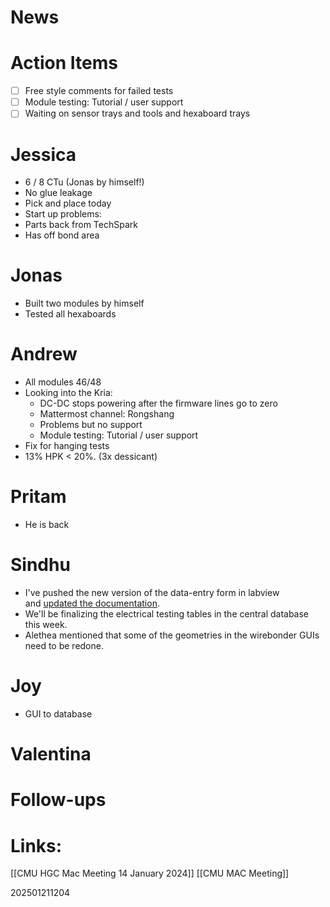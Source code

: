 # News 

# Action Items
- [ ] Free style comments for failed tests
- [ ] Module testing: Tutorial / user support 
- [ ] Waiting on sensor trays and tools and hexaboard trays

# Jessica
- 6 / 8 CTu (Jonas by himself!)
- No glue leakage
- Pick and place today
- Start up problems: 
- Parts back from TechSpark
- Has off bond area


# Jonas
- Built two modules by himself
- Tested all hexaboards


# Andrew
- All modules 46/48 
- Looking into the Kria: 
	- DC-DC stops powering after the firmware lines go to zero
	- Mattermost channel: Rongshang
	- Problems but no support
	- Module testing: Tutorial / user support 
- Fix for hanging tests
- 13% HPK < 20%. (3x dessicant)

# Pritam
- He is back

# Sindhu
- I've pushed the new version of the data-entry form in labview and [updated the documentation](https://github.com/cmu-hgc-mac/Gantry/tree/main).
- We'll be finalizing the electrical testing tables in the central database this week. 
- Alethea mentioned that some of the geometries in the wirebonder GUIs need to be redone. 

# Joy
- GUI to database

# Valentina 





# Follow-ups


# Links: 
[[CMU HGC Mac Meeting 14 January 2024]]
[[CMU MAC Meeting]]


202501211204
